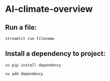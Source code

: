 # AI-climate-overview

## Run a file: 
```streamlit run filename```

## Install a dependency to project:
```uv pip install dependency```

```uv add dependency```